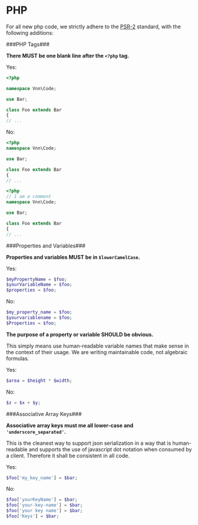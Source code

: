 PHP
===

For all new php code, we strictly adhere to the [PSR-2](https://github.com/php-fig/fig-standards/blob/master/accepted/PSR-2-coding-style-guide.md) standard, with the following additions:

###PHP Tags###

**There MUST be one blank line after the **`<?php`** tag.**

Yes:

```php
<?php

namespace Vnn\Code;

use Bar;

class Foo extends Bar
{
// ...
```

No:

```php
<?php
namespace Vnn\Code;

use Bar;

class Foo extends Bar
{
// ...
```

```php
<?php
// I am a comment
namespace Vnn\Code;

use Bar;

class Foo extends Bar
{
// ...
```

###Properties and Variables###

**Properties and variables MUST be in **`$lowerCamelCase`**.**

Yes:
```php
$myPropertyName = $foo;
$yourVariableName = $foo;
$properties = $foo;
```
    
No:
```php
$my_property_name = $foo;
$yourvariablename = $foo;
$Properties = $foo;
```
    
**The purpose of a property or variable SHOULD be obvious.**

This simply means use human-readable variable names that make sense in the context of their usage.  We are writing maintainable code, not algebraic formulas.

Yes:
```php
$area = $height * $width;
```
    
No:
```php
$z = $x + $y;
```
  
###Associative Array Keys###

**Associative array keys must me all lower-case and **`'underscore_separated'`**.**

This is the cleanest way to support json serialization in a way that is human-readable and supports the use of javascript dot notation when consumed by a client.  Therefore it shall be consistent in all code.

Yes:
```php
$foo['my_key_name'] = $bar;
```
  
No:
```php
$foo['yourKeyName'] = $bar;
$foo['your-key-name'] = $bar;
$foo['your key name'] = $bar;
$foo['Keys'] = $bar;
```
